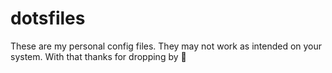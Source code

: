 # dotsfiles
These are my personal config files. They may not work as intended on your system. With that thanks for dropping by 👋
